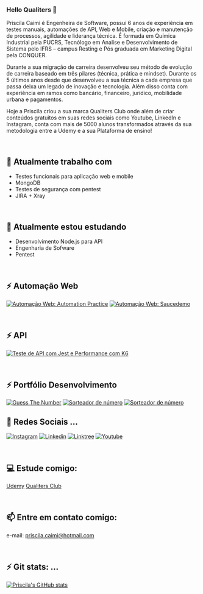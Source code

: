 ### Hello Qualiters 👋

Priscila Caimi é Engenheira de Software, possui 6 anos de experiência em testes manuais, automações de API, Web e Mobile, criação e manutenção de processos, agilidade e liderança técnica. É formada em Química Industrial pela PUCRS, Tecnólogo em Analise e Desenvolvimento de Sistema pelo IFRS – campus Resting e Pós graduada em Marketing Digital pela CONQUER.

Durante a sua migração de carreira desenvolveu seu método de evolução de carreira baseado em três pilares (técnica, prática e mindset). Durante os 5 últimos anos desde que desenvolveu a sua técnica a cada empresa que passa deixa um legado de inovação e tecnologia. Além disso conta com experiência em ramos como bancário, financeiro, jurídico, mobilidade urbana e pagamentos.

Hoje a Priscila criou a sua marca Qualiters Club onde além de criar conteúdos gratuitos em suas redes sociais como Youtube, LinkedIn e Instagram, conta com mais de 5000 alunos transformados através da sua metodologia entre a Udemy e a sua Plataforma de ensino!

<br>

## 🔭 Atualmente trabalho com 

- Testes funcionais para aplicação web e mobile
- MongoDB
- Testes de segurança com pentest
- JIRA + Xray 

<br>

## 🌱 Atualmente estou estudando

- Desenvolvimento Node.js para API
- Engenharia de Sofware
- Pentest

<br>


## ⚡ Automação Web

[![Automação Web: Automation Practice](https://github-readme-stats.vercel.app/api/pin/?username=pricaimiTech&repo=automationpractice-cypress)](https://github.com/pricaimiTech/automationpractice-cypress)
[![Automação Web: Saucedemo](https://github-readme-stats.vercel.app/api/pin/?username=pricaimiTech&repo=sauceDemoQAPortfolio)](https://github.com/pricaimiTech/sauceDemoQAPortfolio)


<br>

## ⚡ API

[![Teste de API com Jest e Performance com K6](https://github-readme-stats.vercel.app/api/pin/?username=pricaimiTech&repo=serverRestApiPerformance)](https://github.com/pricaimiTech/serverRestApiPerformance)

<br>

## ⚡ Portfólio Desenvolvimento 

[![Guess The Number](https://github-readme-stats.vercel.app/api/pin/?username=pricaimiTech&repo=guessTheNumber)](https://github.com/pricaimiTech/guessTheNumber) 
[![Sorteador de número](https://github-readme-stats.vercel.app/api/pin/?username=pricaimiTech&repo=shop-alura)](https://github.com/pricaimiTech/shop-alura) 
[![Sorteador de número](https://github-readme-stats.vercel.app/api/pin/?username=pricaimiTech&repo=sorteio-amigo-secreto)](https://github.com/pricaimiTech/sorteio-amigo-secreto) 



## 💬 Redes Sociais ...


[![Instagram](https://img.shields.io/badge/Instagram-E4405F?style=for-the-badge&logo=instagram&logoColor=white)](https://www.instagram.com/priscila.caimi/)
[![Linkedin](https://img.shields.io/badge/LinkedIn-0077B5?style=for-the-badge&logo=linkedin&logoColor=white)](https://www.linkedin.com/in/priscilacaimi/)
[![Linktree](https://img.shields.io/badge/linktree-39E09B?style=for-the-badge&logo=linktree&logoColor=white)](https://linktr.ee/priscilacaimi)
[![Youtube](https://img.shields.io/badge/YouTube-FF0000?style=for-the-badge&logo=youtube&logoColor=white)](https://www.youtube.com/@qualitersclub)


<br>

## 💻 Estude comigo:

[Udemy](https://linktr.ee/qualitersclub)
[Qualiters Club](http://qualitersclub.com)




<br>

## 📫 Entre em contato comigo:
e-mail: priscila.caimi@hotmail.com


<br>

## ⚡ Git stats: ...

[![Priscila's GitHub stats](https://github-readme-stats.vercel.app/api?username=pricaimiTech&theme=outrun)](https://github.com/pricaimiTech/github-readme-stats)

